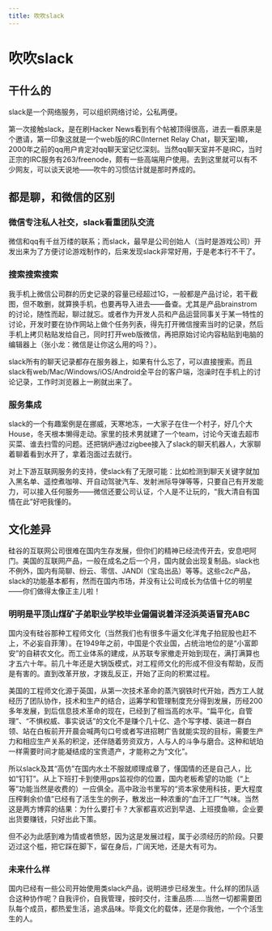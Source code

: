 ```yaml
---
title: 吹吹slack
---
```

# 吹吹slack

## 干什么的

slack是一个网络服务，可以组织网络讨论，公私两便。

第一次接触slack，是在刷Hacker News看到有个帖被顶得很高，进去一看原来是个邀请，第一印象这就是一个web版的IRC(Internet Relay Chat，聊天室)嘛，2000年之前的qq用户肯定对qq聊天室记忆深刻。当然qq聊天室并不是IRC，当时正宗的IRC服务有263/freenode，颇有一些高端用户使用。去到这里就可以有不少网友，可以谈天说地——吹牛的习惯估计就是那时养成的。


## 都是聊，和微信的区别

### 微信专注私人社交，slack看重团队交流

微信和qq有千丝万缕的联系；而slack，最早是公司创始人（当时是游戏公司）开发出来为了方便讨论游戏制作的，后来发现slack非常好用，于是老本行不干了。

### 搜索搜索搜索

我手机上微信公司群的历史记录的容量已经超过1G，一般都是产品讨论，若干截图，但不敢删，就算换手机，也要再导入进去——备查。尤其是产品brainstrom的讨论，随性而起，聊过就忘。或者作为开发人员和产品运营同事关于某一特性的讨论，开发时要在协作网站上做个任务列表，得先打开微信搜索当时的记录，然后手机上拷贝粘贴发给自己，同时打开web版微信，再把原始讨论内容粘贴到电脑的编辑器上（张小龙：微信是让你这么用的吗？）。

slack所有的聊天记录都存在服务器上，如果有什么忘了，可以直接搜索。而且slack有web/Mac/Windows/iOS/Android全平台的客户端，泡澡时在手机上的讨论记录，工作时浏览器上一刷就出来了。

### 服务集成

slack的一个有趣案例是在挪威，天寒地冻，一大家子在住一个村子，好几个大House，冬天根本懒得走动。家里的技术男就建了一个team，讨论今天谁去超市买菜、谁去扫雪的问题。还把锅炉通过zigbee接入了slack的聊天机器人，大家聊着聊着看到水开了，拿着泡面过去就行。

对上下游互联网服务的支持，使slack有了无限可能：比如检测到聊天关键字就加入黑名单、遥控煮咖啡、开自动驾驶汽车、发射洲际导弹等等，只要自己有开发能力，可以接入任何服务——微信还要公司认证，个人是不让玩的，“我大清自有国情在此”好吧我懂的。

## 文化差异

硅谷的互联网公司很难在国内生存发展，但你们的精神已经流传开去，安息吧阿门。美国的互联网产品，一般在成名之后一个月，国内就会出现复制品。slack也不例外，国内有简聊、纷云、零信、JANDI（宝岛出品）等等。这些c2c产品，slack的功能基本都有，然而在国内市场，并没有让公司成长为估值十亿的明星——你们做得太像正主儿啦！

### 明明是平顶山煤矿子弟职业学校毕业偏偏说着洋泾浜英语冒充ABC

国内没有硅谷那种工程师文化（当然我们也有很多牛逼文化洋鬼子拍屁股也赶不上，不必妄自菲薄）。在1949年之前，中国是个农业国，占统治地位的是“小富即安”的自耕农文化。而工业体系的建成，从苏联专家撤走开始到现在，满打满算也才五六十年。前几十年还是大锅饭模式，对工程师文化的形成不但没有帮助，反而是有害的。直到改革开放，才拨乱反正，开始了正向的积累过程。

美国的工程师文化源于英国，从第一次技术革命的蒸汽钢铁时代开始，西方工人就经历了团队协作，技术和生产的结合，运筹学和管理制度充分得到发展，历经200多年发展，到后信息技术革命的现在，已经到了相当高的水平。“扁平化，自管理”、“不惧权威、事实说话”的文化不是赚个几十亿、造个写字楼、装进一群白领、站在白板前开开晨会喊两句口号或者写进招聘广告就能实现的目标，需要生产力和相应生产关系的积淀，还伴随着劳资双方，人与人的斗争与磨合。这种和琥珀一样需要时间才能凝结成的宝贵遗产，才能称之为“文化”。

所以slack及其“高仿”在国内水土不服就顺理成章了，懂国情的还是自己人，比如“钉钉”。从上下班打卡到使用gps监视你的位置，国内老板希望的功能（“上等”功能当然是收费的）一应俱全。高中政治书里写的“资本家使用科技，更大程度压榨剩余价值”已经有了活生生的例子，散发出一种浓重的“血汗工厂”气味。当然这是两方博弈的结果：为什么要打卡？大家都喜欢迟到早退、上班摸鱼嘛，企业要出货要赚钱，只好出此下策。

但不必为此感到难为情或者愤怒，因为这是发展过程，属于必须经历的阶段。只要迈过这个槛，把它踩在脚下，留在身后，广阔天地，还是大有可为。

### 未来什么样

国内已经有一些公司开始使用类slack产品，说明进步已经发生。什么样的团队适合这种协作呢？自我评价，自我管理，按时交付，注重品质......当然一切都需要团队每个成员，都热爱生活，追求品味。毕竟文化的载体，还是你我他，一个个活生生的人。

